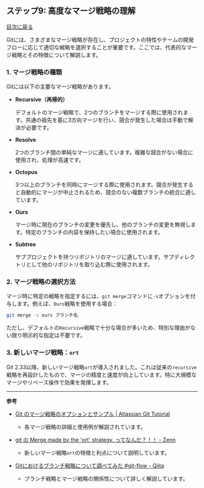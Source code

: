 ## ステップ9: 高度なマージ戦略の理解

[目次に戻る](README.md)

Gitには、さまざまなマージ戦略が存在し、プロジェクトの特性やチームの開発フローに応じて適切な戦略を選択することが重要です。ここでは、代表的なマージ戦略とその特徴について解説します。

### 1. マージ戦略の種類

Gitには以下の主要なマージ戦略があります。

- **Recursive（再帰的）**

  デフォルトのマージ戦略で、2つのブランチをマージする際に使用されます。共通の祖先を基に3方向マージを行い、競合が発生した場合は手動で解決が必要です。 

- **Resolve**

  2つのブランチ間の単純なマージに適しています。複雑な競合がない場合に使用され、処理が高速です。 

- **Octopus**

  3つ以上のブランチを同時にマージする際に使用されます。競合が発生すると自動的にマージが中止されるため、競合のない複数ブランチの統合に適しています。 

- **Ours**

  マージ時に現在のブランチの変更を優先し、他のブランチの変更を無視します。特定のブランチの内容を保持したい場合に使用されます。 

- **Subtree**

  サブプロジェクトを持つリポジトリのマージに適しています。サブディレクトリとして他のリポジトリを取り込む際に使用されます。 

### 2. マージ戦略の選択方法

マージ時に特定の戦略を指定するには、`git merge`コマンドに`-s`オプションを付与します。例えば、`Ours`戦略を使用する場合：

```bash
git merge -s ours ブランチ名
```

ただし、デフォルトの`Recursive`戦略で十分な場合が多いため、特別な理由がない限り明示的な指定は不要です。 

### 3. 新しいマージ戦略：`ort`

Git 2.33以降、新しいマージ戦略`ort`が導入されました。これは従来の`recursive`戦略を再設計したもので、マージの精度と速度が向上しています。特に大規模なマージやリベース操作で効果を発揮します。 

---

**参考**

- [Git のマージ戦略のオプションとサンプル | Atlassian Git Tutorial](https://www.atlassian.com/ja/git/tutorials/using-branches/merge-strategy)
  - 各マージ戦略の詳細と使用例が解説されています。

- [git の Merge made by the 'ort' strategy. ってなんだ？！！ - Zenn](https://zenn.dev/lovegraph/articles/7c7d8826f37a1f)
  - 新しいマージ戦略`ort`の特徴と利点について説明しています。

- [Gitにおけるブランチ戦略について調べてみた #git-flow - Qiita](https://qiita.com/trsn_si/items/cfecbf7dff20c64628ea)
  - ブランチ戦略とマージ戦略の関係性について詳しく解説しています。 
